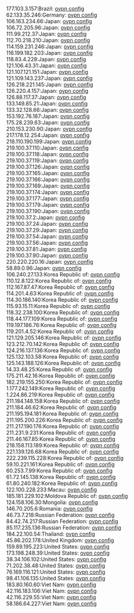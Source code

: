 177.103.3.157:Brazil: [ovpn config](vpn/177_103_3_157.ovpn)  
62.133.35.246:Germany: [ovpn config](vpn/62_133_35_246.ovpn)  
106.163.234.66:Japan: [ovpn config](vpn/106_163_234_66.ovpn)  
106.72.205.96:Japan: [ovpn config](vpn/106_72_205_96.ovpn)  
111.99.212.37:Japan: [ovpn config](vpn/111_99_212_37.ovpn)  
112.70.218.210:Japan: [ovpn config](vpn/112_70_218_210.ovpn)  
114.159.231.246:Japan: [ovpn config](vpn/114_159_231_246.ovpn)  
116.199.182.203:Japan: [ovpn config](vpn/116_199_182_203.ovpn)  
118.83.4.228:Japan: [ovpn config](vpn/118_83_4_228.ovpn)  
121.106.43.31:Japan: [ovpn config](vpn/121_106_43_31.ovpn)  
121.107.121.151:Japan: [ovpn config](vpn/121_107_121_151.ovpn)  
121.109.143.237:Japan: [ovpn config](vpn/121_109_143_237.ovpn)  
126.218.221.145:Japan: [ovpn config](vpn/126_218_221_145.ovpn)  
126.220.4.157:Japan: [ovpn config](vpn/126_220_4_157.ovpn)  
126.88.117.37:Japan: [ovpn config](vpn/126_88_117_37.ovpn)  
133.149.85.21:Japan: [ovpn config](vpn/133_149_85_21.ovpn)  
133.32.128.66:Japan: [ovpn config](vpn/133_32_128_66.ovpn)  
153.192.76.187:Japan: [ovpn config](vpn/153_192_76_187.ovpn)  
175.28.239.63:Japan: [ovpn config](vpn/175_28_239_63.ovpn)  
210.153.230.90:Japan: [ovpn config](vpn/210_153_230_90.ovpn)  
217.178.12.254:Japan: [ovpn config](vpn/217_178_12_254.ovpn)  
218.110.190.199:Japan: [ovpn config](vpn/218_110_190_199.ovpn)  
219.100.37.110:Japan: [ovpn config](vpn/219_100_37_110.ovpn)  
219.100.37.118:Japan: [ovpn config](vpn/219_100_37_118.ovpn)  
219.100.37.119:Japan: [ovpn config](vpn/219_100_37_119.ovpn)  
219.100.37.126:Japan: [ovpn config](vpn/219_100_37_126.ovpn)  
219.100.37.165:Japan: [ovpn config](vpn/219_100_37_165.ovpn)  
219.100.37.166:Japan: [ovpn config](vpn/219_100_37_166.ovpn)  
219.100.37.169:Japan: [ovpn config](vpn/219_100_37_169.ovpn)  
219.100.37.174:Japan: [ovpn config](vpn/219_100_37_174.ovpn)  
219.100.37.177:Japan: [ovpn config](vpn/219_100_37_177.ovpn)  
219.100.37.179:Japan: [ovpn config](vpn/219_100_37_179.ovpn)  
219.100.37.190:Japan: [ovpn config](vpn/219_100_37_190.ovpn)  
219.100.37.2:Japan: [ovpn config](vpn/219_100_37_2.ovpn)  
219.100.37.24:Japan: [ovpn config](vpn/219_100_37_24.ovpn)  
219.100.37.29:Japan: [ovpn config](vpn/219_100_37_29.ovpn)  
219.100.37.54:Japan: [ovpn config](vpn/219_100_37_54.ovpn)  
219.100.37.56:Japan: [ovpn config](vpn/219_100_37_56.ovpn)  
219.100.37.81:Japan: [ovpn config](vpn/219_100_37_81.ovpn)  
219.100.37.90:Japan: [ovpn config](vpn/219_100_37_90.ovpn)  
220.220.220.16:Japan: [ovpn config](vpn/220_220_220_16.ovpn)  
58.89.0.96:Japan: [ovpn config](vpn/58_89_0_96.ovpn)  
106.240.27.133:Korea Republic of: [ovpn config](vpn/106_240_27_133.ovpn)  
110.12.8.122:Korea Republic of: [ovpn config](vpn/110_12_8_122.ovpn)  
112.167.87.47:Korea Republic of: [ovpn config](vpn/112_167_87_47.ovpn)  
114.201.4.63:Korea Republic of: [ovpn config](vpn/114_201_4_63.ovpn)  
114.30.186.140:Korea Republic of: [ovpn config](vpn/114_30_186_140.ovpn)  
115.93.15.11:Korea Republic of: [ovpn config](vpn/115_93_15_11.ovpn)  
118.32.238.100:Korea Republic of: [ovpn config](vpn/118_32_238_100.ovpn)  
118.44.177.109:Korea Republic of: [ovpn config](vpn/118_44_177_109.ovpn)  
119.197.186.76:Korea Republic of: [ovpn config](vpn/119_197_186_76.ovpn)  
119.201.4.52:Korea Republic of: [ovpn config](vpn/119_201_4_52.ovpn)  
121.129.205.146:Korea Republic of: [ovpn config](vpn/121_129_205_146.ovpn)  
123.212.70.142:Korea Republic of: [ovpn config](vpn/123_212_70_142.ovpn)  
124.216.137.136:Korea Republic of: [ovpn config](vpn/124_216_137_136.ovpn)  
125.132.103.58:Korea Republic of: [ovpn config](vpn/125_132_103_58.ovpn)  
125.143.188.126:Korea Republic of: [ovpn config](vpn/125_143_188_126.ovpn)  
14.33.48.25:Korea Republic of: [ovpn config](vpn/14_33_48_25.ovpn)  
175.211.42.16:Korea Republic of: [ovpn config](vpn/175_211_42_16.ovpn)  
182.219.155.250:Korea Republic of: [ovpn config](vpn/182_219_155_250.ovpn)  
1.177.242.149:Korea Republic of: [ovpn config](vpn/1_177_242_149.ovpn)  
1.224.86.219:Korea Republic of: [ovpn config](vpn/1_224_86_219.ovpn)  
211.184.148.158:Korea Republic of: [ovpn config](vpn/211_184_148_158.ovpn)  
211.184.46.62:Korea Republic of: [ovpn config](vpn/211_184_46_62.ovpn)  
211.195.194.181:Korea Republic of: [ovpn config](vpn/211_195_194_181.ovpn)  
211.195.200.226:Korea Republic of: [ovpn config](vpn/211_195_200_226.ovpn)  
211.217.190.176:Korea Republic of: [ovpn config](vpn/211_217_190_176.ovpn)  
211.231.9.231:Korea Republic of: [ovpn config](vpn/211_231_9_231.ovpn)  
211.46.167.85:Korea Republic of: [ovpn config](vpn/211_46_167_85.ovpn)  
218.158.113.189:Korea Republic of: [ovpn config](vpn/218_158_113_189.ovpn)  
221.139.126.68:Korea Republic of: [ovpn config](vpn/221_139_126_68.ovpn)  
222.239.115.228:Korea Republic of: [ovpn config](vpn/222_239_115_228.ovpn)  
59.10.221.161:Korea Republic of: [ovpn config](vpn/59_10_221_161.ovpn)  
60.253.7.99:Korea Republic of: [ovpn config](vpn/60_253_7_99.ovpn)  
61.72.145.138:Korea Republic of: [ovpn config](vpn/61_72_145_138.ovpn)  
61.80.240.182:Korea Republic of: [ovpn config](vpn/61_80_240_182.ovpn)  
122.100.228.233:Macau: [ovpn config](vpn/122_100_228_233.ovpn)  
185.181.229.102:Moldova Republic of: [ovpn config](vpn/185_181_229_102.ovpn)  
124.158.106.30:Mongolia: [ovpn config](vpn/124_158_106_30.ovpn)  
146.70.205.6:Romania: [ovpn config](vpn/146_70_205_6.ovpn)  
46.73.7.218:Russian Federation: [ovpn config](vpn/46_73_7_218.ovpn)  
84.42.74.217:Russian Federation: [ovpn config](vpn/84_42_74_217.ovpn)  
85.117.235.136:Russian Federation: [ovpn config](vpn/85_117_235_136.ovpn)  
184.22.100.54:Thailand: [ovpn config](vpn/184_22_100_54.ovpn)  
45.86.202.178:United Kingdom: [ovpn config](vpn/45_86_202_178.ovpn)  
159.89.195.223:United States: [ovpn config](vpn/159_89_195_223.ovpn)  
173.198.248.39:United States: [ovpn config](vpn/173_198_248_39.ovpn)  
38.34.106.102:United States: [ovpn config](vpn/38_34_106_102.ovpn)  
71.202.38.48:United States: [ovpn config](vpn/71_202_38_48.ovpn)  
76.169.116.121:United States: [ovpn config](vpn/76_169_116_121.ovpn)  
98.41.106.135:United States: [ovpn config](vpn/98_41_106_135.ovpn)  
183.80.160.60:Viet Nam: [ovpn config](vpn/183_80_160_60.ovpn)  
42.116.183.106:Viet Nam: [ovpn config](vpn/42_116_183_106.ovpn)  
42.116.229.55:Viet Nam: [ovpn config](vpn/42_116_229_55.ovpn)  
58.186.64.227:Viet Nam: [ovpn config](vpn/58_186_64_227.ovpn)  
